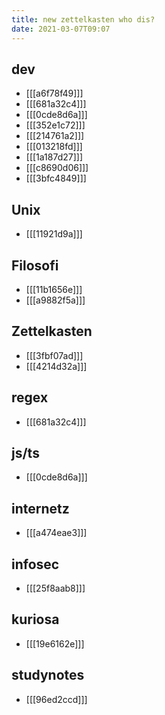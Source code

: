 ```yaml
---
title: new zettelkasten who dis?
date: 2021-03-07T09:07
---
```


## dev

- [[[a6f78f49]]]
- [[[681a32c4]]]
- [[[0cde8d6a]]]
- [[[352e1c72]]]
- [[[214761a2]]]
- [[[013218fd]]]
- [[[1a187d27]]]
- [[[c8690d06]]]
- [[[3bfc4849]]]


## Unix

- [[[11921d9a]]]


## Filosofi

- [[[11b1656e]]]
- [[[a9882f5a]]]


## Zettelkasten

- [[[3fbf07ad]]]
- [[[4214d32a]]]


## regex

- [[[681a32c4]]]


## js/ts

- [[[0cde8d6a]]]


## internetz

- [[[a474eae3]]]


## infosec

- [[[25f8aab8]]]


## kuriosa

- [[[19e6162e]]]


## studynotes

- [[[96ed2ccd]]]
